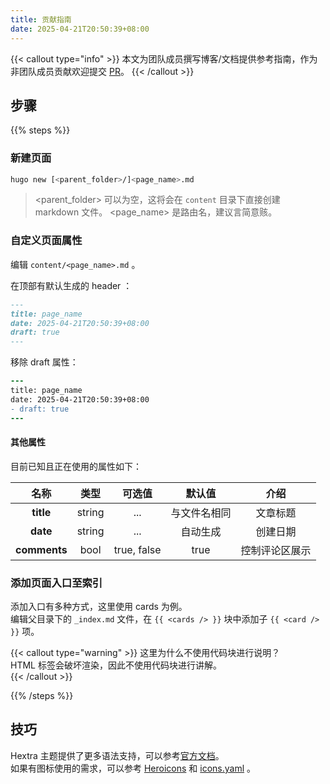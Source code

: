 ```yaml
---
title: 贡献指南
date: 2025-04-21T20:50:39+08:00
---
```


{{< callout type="info" >}}
  本文为团队成员撰写博客/文档提供参考指南，作为非团队成员贡献欢迎提交 [PR](https://github.com/Kawaii-Chip/Kawaii-Chip.github.io/pulls)。
{{< /callout >}}

## 步骤

{{% steps %}}

### 新建页面

```bash
hugo new [<parent_folder>/]<page_name>.md
```

> <parent_folder> 可以为空，这将会在 `content` 目录下直接创建 markdown 文件。
> <page_name> 是路由名，建议言简意赅。

### 自定义页面属性

编辑 `content/<page_name>.md` 。

在顶部有默认生成的 header ：

```markdown {filename="page_name.md",linenos=table}
---
title: page_name
date: 2025-04-21T20:50:39+08:00
draft: true
---
```

移除 draft 属性：

```diff {filename="page_name.md",linenos=table}
---
title: page_name
date: 2025-04-21T20:50:39+08:00
- draft: true
---
```

#### 其他属性

目前已知且正在使用的属性如下：

| 名称 | 类型 | 可选值 | 默认值 | 介绍 |
|:---:|:---:|:---:|:---:|:---:|
| **title** | string | ... | 与文件名相同 | 文章标题 |
| **date** | string | ... | 自动生成 | 创建日期 |
| **comments** | bool | true, false | true | 控制评论区展示 |

### 添加页面入口至索引

添加入口有多种方式，这里使用 cards 为例。  
编辑父目录下的 `_index.md` 文件，在 `{{ <cards /> }}` 块中添加子 `{{ <card /> }}` 项。  

{{< callout type="warning" >}}
  这里为什么不使用代码块进行说明？  
  HTML 标签会破坏渲染，因此不使用代码块进行讲解。  
{{< /callout >}}

{{% /steps %}}

## 技巧

Hextra 主题提供了更多语法支持，可以参考[官方文档](https://imfing.github.io/hextra/zh-cn/docs/guide/)。  
如果有图标使用的需求，可以参考 [Heroicons](https://v1.heroicons.com/) 和 [icons.yaml](https://github.com/imfing/hextra/blob/main/data/icons.yaml) 。  
